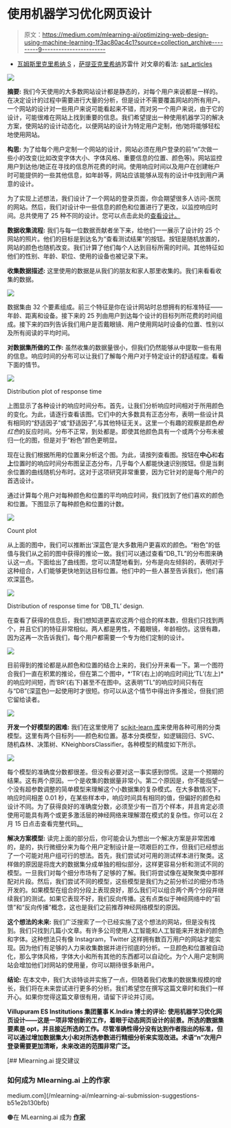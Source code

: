 # 使用机器学习优化网页设计

> 原文：<https://medium.com/mlearning-ai/optimizing-web-design-using-machine-learning-1f3ac80ac4c1?source=collection_archive---------9----------------------->

*   [瓦姆斯里克里希纳 S](/@vamsrikrishna22) ，[萨提亚克里希纳](https://www.linkedin.com/in/sathya-krishnan-suresh-914763217/)苏雷什
    对文章的看法: [sat_articles](https://www.instagram.com/sat_articles/)

![](img/74dd89db2227f31fb806d764cb46da6e.png)

**摘要:**
我们今天使用的大多数网站设计都是静态的，对每个用户来说都是一样的。在决定设计的过程中需要进行大量的分析，但是设计不需要覆盖网站的所有用户。一个网站的设计对一些用户来说可能看起来不错，而对另一个用户来说，由于它的设计，可能很难在网站上找到重要的信息。我们希望提出一种使用机器学习的解决方案，使网站的设计动态化，以便网站的设计为特定用户定制，他/她将能够轻松地使用网站。

**构思:**
为了给每个用户定制一个网站的设计，网站必须在用户登录的前“n”次做一些小的改变(比如改变字体大小、字体风格、重要信息的位置、颜色等)。网站监控用户到达他/她正在寻找的信息所花费的时间。使用响应时间以及用户在创建帐户时可能提供的一些其他信息，如年龄等，网站应该能够从现有的设计中找到用户满意的设计。

为了实现上述想法，我们设计了一个网站的登录页面，你会期望很多人访问-医院的网站。然后，我们对设计中一些信息的颜色和位置进行了更改，以监控响应时间。总共使用了 25 种不同的设计。您可以点击此处的[查看设计。](https://www.figma.com/proto/zYzLOLO5KrftWtwFOBMsMq/Untitled?node-id=0%3A3&scaling=scale-down&page-id=0%3A1)

**数据收集流程:** 我们与每一位数据贡献者坐下来，给他们一一展示了设计的 25 个网站的照片。他们的目标是到达名为“查看测试结果”的按钮。按钮是随机放置的，网站的颜色也随机改变。我们计算了他们每个人达到目标所需的时间。其他特征如他们的性别、年龄、职位、使用的设备也被记录下来。

**收集数据描述:**
这里使用的数据是从我们的朋友和家人那里收集的。我们来看看收集的数据。

![](img/00c0cc76b302e452b28215fc40bf5001.png)

数据集由 32 个要素组成。前三个特征是你在设计网站时总想拥有的标准特征——年龄、距离和设备。接下来的 25 列由用户到达每个设计的目标列所花费的时间组成。接下来的四列告诉我们用户是否戴眼镜、用户使用网站时设备的位置、性别以及所有阅读的平均时间。

**对数据集所做的工作:**
虽然收集的数据量很小，但我们仍然能够从中提取一些有用的信息。响应时间的分布可以让我们了解每个用户对于特定设计的舒适程度。看看下面的情节。

![](img/3bb3fce8fb62faff4ff9b8aee1305066.png)

Distribution plot of response time

上图显示了各种设计的响应时间分布。首先，让我们分析响应时间相对于所用颜色的变化。为此，请逐行查看该图。它们中的大多数具有正态分布，表明一些设计具有相同的“舒适因子”或“舒适因子”,与其他特征无关。这里一个有趣的观察是颜色*粉红色*的反应时间。分布不正常，到处都是。即使其他颜色具有一个或两个分布未被归一化的图，但是对于“粉色”颜色更明显。

现在让我们根据所用的位置来分析这个图。为此，请按列查看图。按钮在**中心**和**右上**位置时的响应时间分布图呈正态分布，几乎每个人都能快速识别按钮。但是当剩余位置的曲线随机分布时。这对于这项研究非常重要，因为它针对的是每个用户的首选设计。

通过计算每个用户对每种颜色和位置的平均响应时间，我们找到了他们喜欢的颜色和位置。下图显示了每种颜色和位置的计数。

![](img/7fca88ce17c730ff5ba29e3ff9c540da.png)

Count plot

从上面的图中，我们可以推断出‘深蓝色’是大多数用户更喜欢的颜色。“粉色”的低值与我们从之前的图中获得的推论一致。我们可以通过查看“DB_TL”的分布图来确认这一点。下面给出了曲线图，您可以清楚地看到，分布是向左倾斜的，表明对于这种组合，人们能够更快地到达目标位置。他们中的一些人甚至告诉我们，他们喜欢深蓝色。

![](img/a45097182c2a7af7246306078500c36d.png)

Distribution of response time for ‘DB_TL’ design.

在查看了获得的信息后，我们想知道更喜欢这两个组合的样本数，但我们只找到两个，并且它们的特征非常相似。两人都是男性，不戴眼镜，年龄相仿。这很有趣，因为这再一次告诉我们，每个用户都需要一个专为他们定制的设计。

![](img/2228ad5e1e4a1aa7ad53b37a7d5daa64.png)

目前得到的推论都是从颜色和位置的结合上来的，我们分开来看一下。第一个图符合我们一直在积累的推论，但在第二个图中，*‘TR’(右上)的响应时间比‘TL’(左上)*的响应时间短，而‘BR’(右下)甚至不在图中。这表明“TL”的响应时间只有在与“DB”(深蓝色)一起使用时才很短。你可以从这个情节中得出许多推论，但我们把它留给读者。

![](img/190db80460ec80d8601fb720f19aa45f.png)

**开发一个好模型的困难:**
我们在这里使用了 [scikit-learn 库](https://scikit-learn.org/stable/)来使用各种可用的分类模型。这里有两个目标列——颜色和位置。基本分类模型，如逻辑回归、SVC、随机森林、决策树、KNeighborsClassifier。各种模型的精度如下所示。

![](img/9202ba584b84b492a16865cd8e4b8796.png)

每个模型的准确度分数都很差。但没有必要对这一事实感到惊慌。这是一个预期的结果。这有两个原因。一个是收集的数据量非常小。第二个原因是，你不能指望一个没有超参数调整的简单模型来理解这个小数据集的复杂模式。在大多数情况下，响应时间相差 0.01 秒，在某些样本中，响应时间具有相同的值，但偏好的颜色和设计不同。为了获得良好的准确度分数，必须至少有一百万个样本，并且肯定必须使用可能具有两个或更多激活层的神经网络来理解潜在模式的复杂性。你可以在 2 月 15 日点击查看完整代码[。](https://github.com/SathyaKrishnan1211/optimizing-web-design-with-Machine-Learning)

**解决方案模型:**
读完上面的部分后，你可能会认为想出一个解决方案是非常困难的，是的，执行微细分来为每个用户定制设计是一项艰巨的工作，但我们已经想出了一个可能对用户组可行的想法。首先，我们尝试对可用的测试样本进行聚类。这样做的原因是将庞大的数据集分成单独的相似部分，这样更容易分析和测试不同的模型。一旦我们对每个细分市场有了足够的了解。我们将尝试像在凝聚聚类中那样配对片段。然后，我们尝试不同的模型，这些模型是我们为之前分析过的细分市场开发的。如果模型在组合的分段上表现良好，那么我们可以组合两个两个分段并继续我们的测试。如果它表现不好，我们反向传播。这有点类似于神经网络中的“前馈”和“反向传播”概念，这也是我们之前推荐神经网络模型的原因。

**这个想法的未来:**
我们广泛搜索了一个已经实施了这个想法的网站，但是没有找到。我们只找到几篇小文章。有许多公司使用人工智能和人工智能来开发新的颜色和字体。这种想法只有像 Instagram，Twitter 这样拥有数百万用户的网站才能实现。因为他们有足够的人力来收集数据并进行彻底的分析。一旦颜色和位置被自动化，那么字体风格，字体大小和所有其他的东西都可以自动化。为个人用户定制网站会增加他们对网站的使用量，你可以期待很多新用户。

**结论:**
在本文中，我们大谈特谈并实施了一点，但随着我们收集的数据集规模的增长，我们将在未来尝试进行更多的分析。我们希望您在撰写这篇文章时和我们一样开心。如果你觉得这篇文章很有用，请留下评论并订阅。

**Villupuram ES Institutions 集团董事 K.Indira 博士的评论:
使用机器学习优化网页设计——这是一项非常创新的工作，着眼于动态网页设计的前景。所选的数据集要素是 opt，并且接近所选的工作。尽管准确性得分没有达到作者指出的标准，但可以通过增加数据集大小和对所选参数进行精细分析来实现改进。术语“n”次用户登录需要更加清晰，未来改进的范围非常广泛。**

[](/mlearning-ai/mlearning-ai-submission-suggestions-b51e2b130bfb) [## Mlearning.ai 提交建议

### 如何成为 Mlearning.ai 上的作家

medium.com](/mlearning-ai/mlearning-ai-submission-suggestions-b51e2b130bfb) 

🟠在 MLearning.ai 成为 [**作家**](/mlearning-ai/mlearning-ai-submission-suggestions-b51e2b130bfb)
